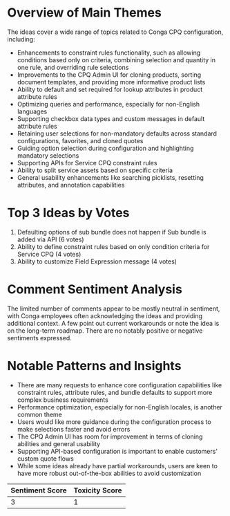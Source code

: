 # Overview of Main Themes

The ideas cover a wide range of topics related to Conga CPQ configuration, including:

- Enhancements to constraint rules functionality, such as allowing conditions based only on criteria, combining selection and quantity in one rule, and overriding rule selections
- Improvements to the CPQ Admin UI for cloning products, sorting document templates, and providing more informative product lists
- Ability to default and set required for lookup attributes in product attribute rules
- Optimizing queries and performance, especially for non-English languages
- Supporting checkbox data types and custom messages in default attribute rules
- Retaining user selections for non-mandatory defaults across standard configurations, favorites, and cloned quotes
- Guiding option selection during configuration and highlighting mandatory selections
- Supporting APIs for Service CPQ constraint rules
- Ability to split service assets based on specific criteria
- General usability enhancements like searching picklists, resetting attributes, and annotation capabilities

# Top 3 Ideas by Votes

1. Defaulting options of sub bundle does not happen if Sub bundle is added via API (6 votes)
2. Ability to define constraint rules based on only condition criteria for Service CPQ (4 votes)
3. Ability to customize Field Expression message (4 votes)

# Comment Sentiment Analysis

The limited number of comments appear to be mostly neutral in sentiment, with Conga employees often acknowledging the ideas and providing additional context. A few point out current workarounds or note the idea is on the long-term roadmap. There are no notably positive or negative sentiments expressed.

# Notable Patterns and Insights

- There are many requests to enhance core configuration capabilities like constraint rules, attribute rules, and bundle defaults to support more complex business requirements
- Performance optimization, especially for non-English locales, is another common theme
- Users would like more guidance during the configuration process to make selections faster and avoid errors
- The CPQ Admin UI has room for improvement in terms of cloning abilities and general usability
- Supporting API-based configuration is important to enable customers' custom quote flows
- While some ideas already have partial workarounds, users are keen to have more robust out-of-the-box abilities to avoid customization

| Sentiment Score | Toxicity Score |
|-----------------|----------------|
| 3               | 1              |